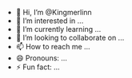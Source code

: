 - 👋 Hi, I’m @Kingmerlinn
- 👀 I’m interested in ...
- 🌱 I’m currently learning ...
- 💞️ I’m looking to collaborate on ...
- 📫 How to reach me ...
- 😄 Pronouns: ...
- ⚡ Fun fact: ...

<!---
Kingmerlinn/Kingmerlinn is a ✨ special ✨ repository because its `README.md` (this file) appears on your GitHub profile.
You can click the Preview link to take a look at your changes.
--->
